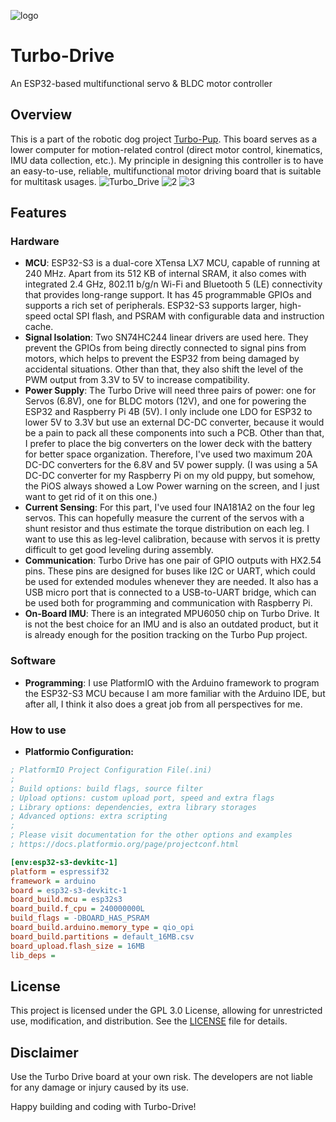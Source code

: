 ![logo](https://github.com/MackaJunest/Turbo-Drive/assets/95353708/3a06846e-b842-41a0-ab2a-13b1df655202)
# Turbo-Drive
An ESP32-based multifunctional servo & BLDC motor controller

## Overview

This is a part of the robotic dog project [Turbo-Pup](https://github.com/MackaJunest/Turbo-Pup). This board serves as a lower computer for motion-related control (direct motor control, kinematics, IMU data collection, etc.). My principle in designing this controller is to have an easy-to-use, reliable, multifunctional motor driving board that is suitable for multitask usages.
![Turbo_Drive](https://github.com/MackaJunest/Turbo-Drive/assets/95353708/e448c803-73c9-4991-ad39-4416c5ea1a47)
![2](https://github.com/MackaJunest/Turbo-Drive/assets/95353708/20dcd9bc-c17d-4b01-a3cb-455c4b6b0098)
![3](https://github.com/MackaJunest/Turbo-Drive/assets/95353708/314e8b04-1a01-4444-bbd9-54dc6ec299ba)

## Features

### Hardware 
- **MCU**: ESP32-S3 is a dual-core XTensa LX7 MCU, capable of running at 240 MHz. Apart from its 512 KB of internal SRAM, it also comes with integrated 2.4 GHz, 802.11 b/g/n Wi-Fi and Bluetooth 5 (LE) connectivity that provides long-range support. It has 45 programmable GPIOs and supports a rich set of peripherals. ESP32-S3 supports larger, high-speed octal SPI flash, and PSRAM with configurable data and instruction cache.
- **Signal Isolation**: Two SN74HC244 linear drivers are used here. They prevent the GPIOs from being directly connected to signal pins from motors, which helps to prevent the ESP32 from being damaged by accidental situations. Other than that, they also shift the level of the PWM output from 3.3V to 5V to increase compatibility.
- **Power Supply**: The Turbo Drive will need three pairs of power: one for Servos (6.8V), one for BLDC motors (12V), and one for powering the ESP32 and Raspberry Pi 4B (5V). I only include one LDO for ESP32 to lower 5V to 3.3V but use an external DC-DC converter, because it would be a pain to pack all these components into such a PCB. Other than that, I prefer to place the big converters on the lower deck with the battery for better space organization. Therefore, I've used two maximum 20A DC-DC converters for the 6.8V and 5V power supply. (I was using a 5A DC-DC converter for my Raspberry Pi on my old puppy, but somehow, the PiOS always showed a Low Power warning on the screen, and I just want to get rid of it on this one.)
- **Current Sensing**: For this part, I've used four INA181A2 on the four leg servos. This can hopefully measure the current of the servos with a shunt resistor and thus estimate the torque distribution on each leg. I want to use this as leg-level calibration, because with servos it is pretty difficult to get good leveling during assembly.
- **Communication**: Turbo Drive has one pair of GPIO outputs with HX2.54 pins. These pins are designed for buses like I2C or UART, which could be used for extended modules whenever they are needed. It also has a USB micro port that is connected to a USB-to-UART bridge, which can be used both for programming and communication with Raspberry Pi.
- **On-Board IMU**: There is an integrated MPU6050 chip on Turbo Drive. It is not the best choice for an IMU and is also an outdated product, but it is already enough for the position tracking on the Turbo Pup project.

### Software
- **Programming**: 
I use PlatformIO with the Arduino framework to program the ESP32-S3 MCU because I am more familiar with the Arduino IDE, but after all, I think it also does a great job from all perspectives for me.

### How to use
- **Platformio Configuration:**
```ini
; PlatformIO Project Configuration File(.ini)
;
; Build options: build flags, source filter
; Upload options: custom upload port, speed and extra flags
; Library options: dependencies, extra library storages
; Advanced options: extra scripting
;
; Please visit documentation for the other options and examples
; https://docs.platformio.org/page/projectconf.html

[env:esp32-s3-devkitc-1]
platform = espressif32
framework = arduino
board = esp32-s3-devkitc-1
board_build.mcu = esp32s3
board_build.f_cpu = 240000000L
build_flags = -DBOARD_HAS_PSRAM
board_build.arduino.memory_type = qio_opi
board_build.partitions = default_16MB.csv
board_upload.flash_size = 16MB
lib_deps = 
```

## License
This project is licensed under the GPL 3.0 License, allowing for unrestricted use, modification, and distribution. See the [LICENSE](LICENSE) file for details.

## Disclaimer
Use the Turbo Drive board at your own risk. The developers are not liable for any damage or injury caused by its use.

Happy building and coding with Turbo-Drive!
